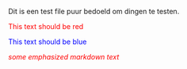 Dit is een test file puur bedoeld om dingen te testen.

<font color="red">This text should be red</font>

<p style="color:blue">This text should be blue</p>

<span style="color:red"> *some emphasized markdown text*</span>